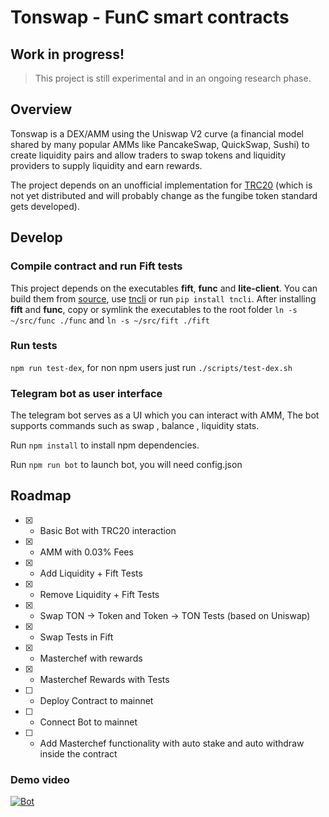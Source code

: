# Tonswap - FunC smart contracts

## Work in progress!

> This project is still experimental and in an ongoing research phase.

## Overview

Tonswap is a DEX/AMM using the Uniswap V2 curve (a financial model shared by many popular AMMs like PancakeSwap, QuickSwap, Sushi) to create liquidity pairs and allow traders to swap tokens and liquidity providers to supply liquidity and earn rewards.

The project depends on an unofficial implementation for [TRC20](https://github.com/cod1ng-studio/TRC20) (which is not yet distributed and will probably change as the fungibe token standard gets developed).

## Develop

### Compile contract and run Fift tests

This project depends on the executables **fift**, **func** and **lite-client**. You can build them from [source](https://ton.org/docs/#/howto/getting-started), use [tncli](https://github.com/disintar/tncli) or run `pip install tncli`. After installing **fift** and **func**, copy or symlink the executables to the root folder `ln -s ~/src/func ./func` and `ln -s ~/src/fift ./fift`

### Run tests

`npm run test-dex`, for non npm users just run `./scripts/test-dex.sh`

### Telegram bot as user interface

The telegram bot serves as a UI which you can interact with AMM, The bot supports commands such as swap , balance , liquidity stats.

Run `npm install` to install npm dependencies.

Run `npm run bot` to launch bot, you will need config.json

## Roadmap

- [X] - Basic Bot with TRC20 interaction
- [X] - AMM with 0.03% Fees 
- [X] - Add Liquidity + Fift Tests
- [X] - Remove Liquidity + Fift Tests
- [X] - Swap TON -> Token and Token -> TON Tests (based on Uniswap)
- [X] - Swap Tests in Fift
- [X] - Masterchef with rewards 
- [X] - Masterchef Rewards with Tests 
- [ ] - Deploy Contract to mainnet
- [ ] - Connect Bot to mainnet
- [ ] - Add Masterchef functionality with auto stake and auto withdraw inside the contract

### Demo video

[![Bot](https://i.ibb.co/cDtCYFd/Group-25.png)](https://drive.google.com/file/d/1m3QnCtsUbTdbuAq2_Y7D2l1tr-6kibM2/view?usp=sharing)
